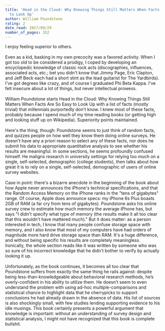 ```yaml
---
title: 'Head in the Cloud: Why Knowing Things Still Matters When Facts Are So Easy
  to Look Up'
author: William Poundstone
rating: 2
date_read: 2017/09/29
number_of_pages: 352
---
```


I enjoy feeling superior to others.<br/><br/>Even as a kid, basking in my own precocity was a favored activity. When I got too old to be considered a prodigy, I coped by developing an encyclopedic knowledge of classic rock acts (discographies, influences, associated acts, etc.; bet you didn't know that Jimmy Page, Eric Clapton, and Jeff Beck each had a short stint as the lead guitarist for The Yardbirds). I've got degrees like crazy, and of course I graduated Phi Beta Kappa. I've felt insecure about a lot of things, but never intellectual prowess.<br/><br/>William Poundstone starts Head in the Cloud: Why Knowing Things Still Matters When Facts Are So Easy to Look Up with a list of facts (mostly trivial) that millennials purportedly don't know. I knew most of these facts, probably because I spend much of my time reading books (or getting high and looking stuff up on Wikipedia). Superiority points maintained.<br/><br/>Here's the thing, though: Poundstone seems to just think of random facts, and quizzes people on how well they know them doing online surveys. He doesn't have any a priori reason to select any of these facts, nor does he submit his data to appropriate quantitative analysis to see whether his results are meaningful. In some sections, he seems profoundly confused himself. He maligns research in university settings for relying too much on a single, self-selected, demographic (college students), then talks about how great it is to rely on a single, self-selected, demographic of users of online survey websites. <br/><br/>Case in point: there's a bizarre anecdote in the beginning of the book about how Apple never announces the iPhone's technical specifications, and that the Random Access Memory on the iPhone ranks in the "tens of gigabytes" range. Of course, Apple does announce specs: my iPhone 6s Plus boasts 2GB of RAM (a far cry from tens of gigabytes). Poundstone asks his online survey crew to estimate how much memory the average iPhone has, but says "I didn't specify what type of memory (the results make it all too clear that this wouldn't have mattered much)." But it does matter: as a person interested in tech, I know that many people confuse storage space with memory, and I also know that most of my computers have had orders of magnitude more hard drive storage space than RAM. It's a huge difference, and without being specific his results are completely meaningless. Ironically, the whole section reads like it was written by someone who was so sure of his incorrect knowledge that he didn't bother to verify by actually looking it up.<br/><br/>Unfortunately, as the book continues, it becomes all too clear that Poundstone suffers from exactly the same thing he rails against: despite being less-than-knowledgeable about behavioral research methods, he’s overly-confident in his ability to utilize them. He doesn’t seem to even understand the problem with using ad-hoc multiple-comparisons and statistical chance to highlight data that he cherrypicks to support conclusions he had already drawn in the absence of data. His list of sources is also shockingly small, with few studies lending supporting evidence to his idle musings. This book certainly presents a powerful argument that knowledge is important: without an understanding of survey design and statistical analysis, I might not have recognized that this book is complete bullshit.
